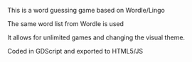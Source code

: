 This is a word guessing game based on Wordle/Lingo

The same word list from Wordle is used

It allows for unlimited games and changing the visual theme.

Coded in GDScript and exported to HTML5/JS
